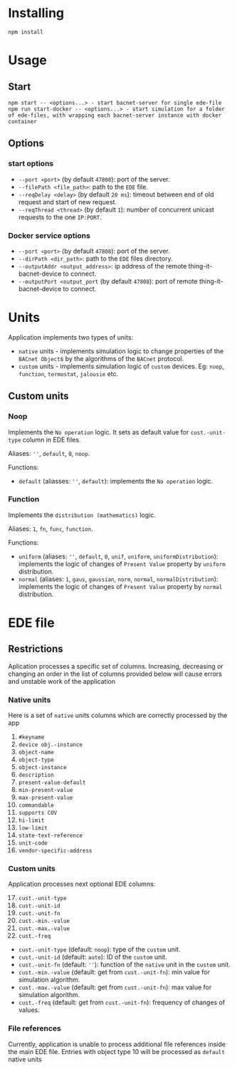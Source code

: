 # Installing

```
npm install
```

# Usage


## Start

```
npm start -- <options...> - start bacnet-server for single ede-file
npm run start-docker -- <options...> - start simulation for a folder of ede-files, with wrapping each bacnet-server instance with docker container
```

## Options

### start options
- `--port <port>` (by default `47808`): port of the server.
- `--filePath <file_path>`: path to the `EDE` file.
- `--reqDelay <delay>` (by default `20 ms`): timeout between end of old request and start of new request.
- `--reqThread <thread>` (by default `1`): number of concurrent unicast requests to the one `IP:PORT`.

### Docker service options
- `--port <port>` (by default `47808`): port of the server.
- `--dirPath <dir_path>`: path to the `EDE` files directory.
- `--outputAddr <output_address>`: ip address of the remote thing-it-bacnet-device to connect.
- `--outputPort <output_port` (by default `47808`): port of remote thing-it-bacnet-device to connect.

# Units

Application implements two types of units:
- `native` units - implements simulation logic to change properties of the `BACnet Object`s by the algorithms of the `BACnet` protocol.
- `custom` units - implements simulation logic of `custom` devices. Eg: `noop`, `function`, `termostat`, `jalousie` etc.

## Custom units

### Noop

Implements the `No operation` logic. It sets as default value for `cust.-unit-type` column in EDE files.

Aliases: `''`, `default`, `0`, `noop`.

Functions:
- `default` (aliasses: `''`, `default`): implements the `No operation` logic.

### Function

Implements the `distribution (mathematics)` logic.

Aliases: `1`, `fn`, `func`, `function`.

Functions:
- `uniform` (aliases: `''`, `default`, `0`, `unif`, `uniform`, `uniformDistribution`): implements the logic of changes of `Present Value` property by `uniform` distribution.
- `normal` (aliases: `1`, `gaus`, `gaussian`, `norm`, `normal`, `normalDistribution`): implements the logic of changes of `Present Value` property by `normal` distribution.

# EDE file

## Restrictions

Aplication processes a specific set of columns. Increasing, decreasing or changing an order in the list of columns provided below will cause errors and unstable work of the application

### Native units

Here is a set of `native` units columns which are correctly processed by the app
1. `#keyname`
2. `device obj.-instance`
3. `object-name`
4. `object-type`
5. `object-instance`
6. `description`
7. `present-value-default`
8. `min-present-value`
9. `max-present-value`
10. `commandable`
11. `supports COV`
12. `hi-limit`
13. `low-limit`
14. `state-text-reference`
15. `unit-code`
16. `vendor-specific-address`

### Custom units

Application processes next optional EDE columns:

17. `cust.-unit-type` 
18. `cust.-unit-id`
19. `cust.-unit-fn`
20. `cust.-min.-value`
21. `cust.-max.-value`
22. `cust.-freq`
- `cust.-unit-type` (default: `noop`): type of the `custom` unit.
- `cust.-unit-id` (default: `auto`): ID of the `custom` unit.
- `cust.-unit-fn` (default: `''`): function of the `native` unit in the `custom` unit.
- `cust.-min.-value` (default: get from `cust.-unit-fn`): min value for simulation algorithm.
- `cust.-max.-value` (default: get from `cust.-unit-fn`): max value for simulation algorithm.
- `cust.-freq` (default: get from `cust.-unit-fn`): frequency of changes of values.

### File references

Currently, application is unable to process additional file references inside the main EDE file. Entries with object type 10 will be processed as `default` native units
